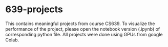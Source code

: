 # 639-projects
This contains meaningful projects from course CS639. To visualize the performance of the project, please open the notebook version (.ipynb) of corresponding python file.
All projects were done using GPUs from google Colab.
